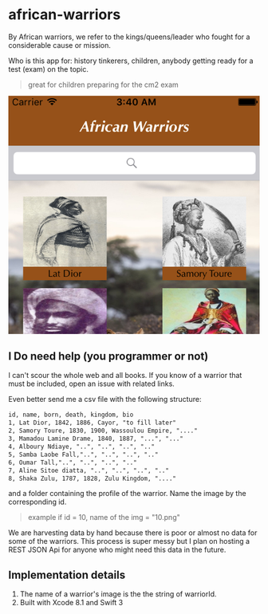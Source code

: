 # african-warriors

By African warriors, we refer to the kings/queens/leader who fought for a considerable cause or mission.

Who is this app for: history tinkerers, children, anybody getting ready for a test (exam) on the topic.

> great for children preparing for the cm2 exam

![Demo](demo.png)

## I Do need help (you programmer or not)

I can't scour the whole web and all books. If you know of a warrior that must be included, open an issue with related links.

Even better send me a csv file with the following structure:

```csv
id, name, born, death, kingdom, bio
1, Lat Dior, 1842, 1886, Cayor, "to fill later"
2, Samory Toure, 1830, 1900, Wassoulou Empire, "...."
3, Mamadou Lamine Drame, 1840, 1887, "...", "..."
4, Alboury Ndiaye, "..", "..", "..", ".."
5, Samba Laobe Fall,"..", "..", "..", ".."
6, Oumar Tall,"..", "..", "..", ".."
7, Aline Sitoe diatta, "..", "..", "..", ".."
8, Shaka Zulu, 1787, 1828, Zulu Kingdom, "...."
```

and a folder containing the profile of the warrior. Name the image by the corresponding id.

> example if id = 10, name of the img = "10.png"

We are harvesting data by hand because there is poor or almost no data for some of the warriors. This process is super messy but I plan on hosting a REST JSON Api for anyone who might need this data in the future.

## Implementation details

1. The name of a warrior's image is the the string of warriorId.
2. Built with Xcode 8.1 and Swift 3
